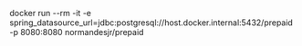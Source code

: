 
docker run --rm -it -e spring_datasource_url=jdbc:postgresql://host.docker.internal:5432/prepaid -p 8080:8080 normandesjr/prepaid